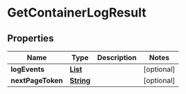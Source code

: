 

# GetContainerLogResult


## Properties

| Name | Type | Description | Notes |
|------------ | ------------- | ------------- | -------------|
|**logEvents** | [**List**](List.md) |  |  [optional] |
|**nextPageToken** | [**String**](String.md) |  |  [optional] |



